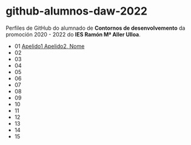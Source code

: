 # github-alumnos-daw-2022

Perfiles de GitHub do alumnado de **Contornos de desenvolvemento** da promoción 2020 - 2022 do **IES Ramón Mª Aller Ulloa**.

* 01 [Apelido1 Apelido2, Nome](https://github.com/xxx...)
* 02 []()
* 03 []()
* 04 []()
* 05 []()
* 06 []()
* 07 []()
* 08 []()
* 09 []()
* 10 []()
* 11 []()
* 12 []()
* 13 []()
* 14 []()
* 15 []()

